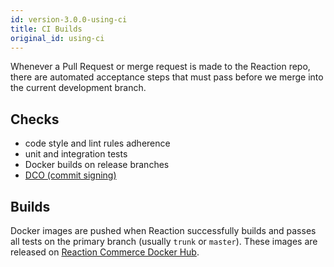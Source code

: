 ```yaml
---
id: version-3.0.0-using-ci
title: CI Builds
original_id: using-ci
---
```


Whenever a Pull Request or merge request is made to the Reaction repo, there are automated acceptance steps that must pass before we merge into the current development branch.

## Checks

- code style and lint rules adherence
- unit and integration tests
- Docker builds on release branches
- [DCO (commit signing)](./git-style-guide#developer-certificate-of-origin)

## Builds

Docker images are pushed when Reaction successfully builds and passes all tests on the primary branch (usually `trunk` or `master`). These images are released on [Reaction Commerce Docker Hub](https://hub.docker.com/u/reactioncommerce/).
